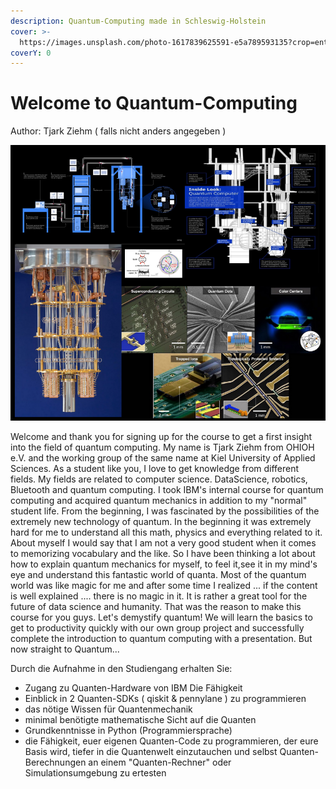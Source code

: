 ```yaml
---
description: Quantum-Computing made in Schleswig-Holstein
cover: >-
  https://images.unsplash.com/photo-1617839625591-e5a789593135?crop=entropy&cs=srgb&fm=jpg&ixid=MnwxOTcwMjR8MHwxfHNlYXJjaHwzfHxxdWFudHVtfGVufDB8fHx8MTY0MDI1NzUzMg&ixlib=rb-1.2.1&q=85
coverY: 0
---
```


# Welcome to Quantum-Computing

Author: Tjark Ziehm ( falls nicht anders angegeben )

![Quantum-Hardware](<.gitbook/assets/grafik (2).png>)

Welcome and thank you for signing up for the course to get a first insight into the field of quantum computing. My name is Tjark Ziehm from OHIOH e.V. and the working group of the same name at Kiel University of Applied Sciences. As a student like you, I love to get knowledge from different fields. My fields are related to computer science. DataScience, robotics, Bluetooth and quantum computing. I took IBM's internal course for quantum computing and acquired quantum mechanics in addition to my "normal" student life. From the beginning, I was fascinated by the possibilities of the extremely new technology of quantum. In the beginning it was extremely hard for me to understand all this math, physics and everything related to it. About myself I would say that I am not a very good student when it comes to memorizing vocabulary and the like. So I have been thinking a lot about how to explain quantum mechanics for myself, to feel it,see it in my mind's eye and understand this fantastic world of quanta. Most of the quantum world was like magic for me and after some time I realized ... if the content is well explained .... there is no magic in it. It is rather a great tool for the future of data science and humanity. That was the reason to make this course for you guys. Let's demystify quantum! We will learn the basics to get to productivity quickly with our own group project and successfully complete the introduction to quantum computing with a presentation. But now straight to Quantum...



Durch die Aufnahme in den Studiengang erhalten Sie:

* Zugang zu Quanten-Hardware von IBM Die Fähigkeit
* Einblick in 2 Quanten-SDKs ( qiskit & pennylane ) zu programmieren
* das nötige Wissen für Quantenmechanik
* minimal benötigte mathematische Sicht auf die Quanten
* Grundkenntnisse in Python (Programmiersprache)
* die Fähigkeit, euer eigenen Quanten-Code zu programmieren, der eure Basis wird, tiefer in die Quantenwelt einzutauchen und selbst Quanten-Berechnungen an einem "Quanten-Rechner" oder Simulationsumgebung zu ertesten
